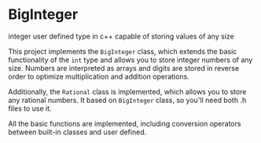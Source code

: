 # BigInteger
integer user defined type in c++ capable of storing values ​​of any size

This project implements the `BigInteger` class, which extends the basic functionality of the `int` type and allows you to store integer numbers of any size. Numbers are interpreted as arrays and digits are stored in reverse order to optimize multiplication and addition operations.

Additionally, the `Rational` class is implemented, which allows you to store any rational numbers. It based on `BigInteger` class, so you'll need both .h files to use it.

All the basic functions are implemented, including conversion operators between built-in classes and user defined.
